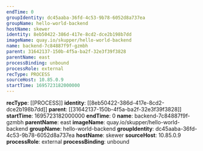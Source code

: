 ```yaml
---
endTime: 0
groupIdentity: dc45aaba-36fd-4c53-9b78-6052d8a737ea
groupName: hello-world-backend
hostName: skewer
identity: 8eb50422-386d-417e-8cd2-dce2b198b7dd
imageName: quay.io/skupper/hello-world-backend
name: backend-7c84887f9f-gzmbh
parent: 31642137-150b-4f5a-ba2f-32e3f39f3828
parentName: east
processBinding: unbound
processRole: external
recType: PROCESS
sourceHost: 10.85.0.9
startTime: 1695723182000000
---
```

**recType**: [[PROCESS]]
**identity**: [[8eb50422-386d-417e-8cd2-dce2b198b7dd]]
**parent**: [[31642137-150b-4f5a-ba2f-32e3f39f3828]]
**startTime**: 1695723182000000
**endTime**: 0
**name**: backend-7c84887f9f-gzmbh
**parentName**: east
**imageName**: quay.io/skupper/hello-world-backend
**groupName**: hello-world-backend
**groupIdentity**: dc45aaba-36fd-4c53-9b78-6052d8a737ea
**hostName**: skewer
**sourceHost**: 10.85.0.9
**processRole**: external
**processBinding**: unbound